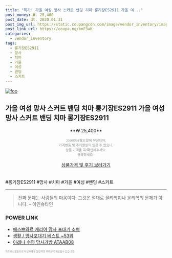 ```yaml
--- 
title: "특가! 가을 여성 망사 스커트 밴딩 치마 롱기장ES2911 가을 여..." 
post_money: ₩. 25,400 
post_date: dt. 2020.01.31 
post_img_url: https://static.coupangcdn.com/image/vendor_inventory/images/2018/10/11/17/4/67b1e7cb-6fa6-4a78-9e88-a919a6d813f5.jpg 
post_link_url: https://coupa.ng/bnF3aK 
categories: 
  - vendor_inventory 
tags: 
  - 롱기장ES2911 
  - 망사 
  - 치마 
  - 가을 
  - 여성 
  - 밴딩 
  - 스커트 
--- 
```

[![foo](https://static.coupangcdn.com/image/vendor_inventory/images/2018/10/11/17/4/67b1e7cb-6fa6-4a78-9e88-a919a6d813f5.jpg)](https://coupa.ng/bnF3aK) 

## 가을 여성 망사 스커트 밴딩 치마 롱기장ES2911 가을 여성 망사 스커트 밴딩 치마 롱기장ES2911 
<p style="text-align: center;">**₩ 25,400**</p> 
<p style="text-align: center;"><span style="color: #898c8f; font-family: Georgia,Times,serif; font-size: 0.75em;">2020년01월31일에 작성되어, <br>가격변동 및 추가할인이 있을 수 있으니,<br> 상품 가격을 꼭!확인해주세요.<br>행복하세요~</span> 
</p>	 
<div markdown="0" style="text-align: center;"><a href="https://coupa.ng/bnF3aK" class="btn btn--success">상품가격 및 후기 보러가기</a></div> 
<br><br> 
  #롱기장ES2911 #망사 #치마 #가을 #여성 #밴딩 #스커트 
<hr> 

> 진짜 문제는 사람들의 마음이다. 그것은 절대로 물리학이나 윤리학의 문제가 아니다. – 아인슈타인 


### POWER LINK

* <a href="https://blog.naver.com/sakai111/221780335565" target="_blank">에스쁘와르 캐리어 망사 포대기 소형</a>
* <a href="https://blog.naver.com/santokki14/221780204911" target="_blank">생활 / 망사포대기 베스트 ~53위</a>
* <a href="https://blog.naver.com/fasyy4321/221788596636" target="_blank">아레나 수영 망사가방 ATAAB08</a>

<span style="color: #898c8f; font-family: Georgia,Times,serif; font-size: 0.55em;">파트너스활동으로 작성자에게 일정액의 커미션이 제공될수 있습니다.</span> 
